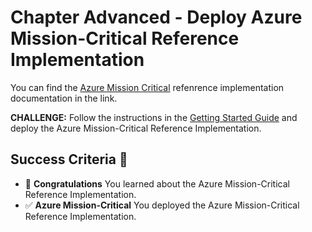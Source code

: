 # Chapter Advanced - Deploy Azure Mission-Critical Reference Implementation

You can find the [Azure Mission Critical](https://github.com/Azure/Mission-Critical-Online) refenrence implementation documentation in the link.

**CHALLENGE:** Follow the instructions in the [Getting Started Guide](https://github.com/Azure/Mission-Critical-Online/blob/main/docs/reference-implementation/Getting-Started.md) and deploy the Azure Mission-Critical Reference Implementation.

## Success Criteria 🎉

- 🎊 **Congratulations** You learned about the Azure Mission-Critical Reference Implementation.
- ✅ **Azure Mission-Critical** You deployed the Azure Mission-Critical Reference Implementation.